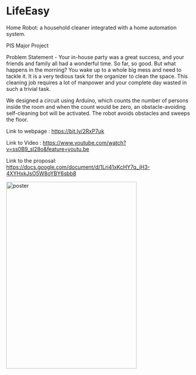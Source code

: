 # LifeEasy
Home Robot: a household cleaner integrated with a home automation system.

PIS Major Project

Problem Statement - Your in-house party was a great success, and your friends and family all had a wonderful time. So far, so good. But what happens in the morning? You wake up to a whole big mess and need to tackle it. It is a very tedious task for the organizer to clean the space. This cleaning job requires a lot of manpower and your complete day wasted in such a trivial task.

We designed a circuit using Arduino, which counts the number of persons inside the room and when the count would be zero, an obstacle-avoiding self-cleaning bot will be activated. The robot avoids obstacles and sweeps the floor. 

Link to webpage : https://bit.ly/2RxP7uk

Link to Video : https://www.youtube.com/watch?v=ss0B9_sl28o&feature=youtu.be

Link to the proposal: https://docs.google.com/document/d/1Lri41xKcHY7q_jH3-4XYHxkJsO5W8oYBY6sbb8

<img width="350" height="500" alt="poster" src="https://user-images.githubusercontent.com/66681287/119262428-d6811780-bbf8-11eb-90d5-c3252d8baab2.png">

